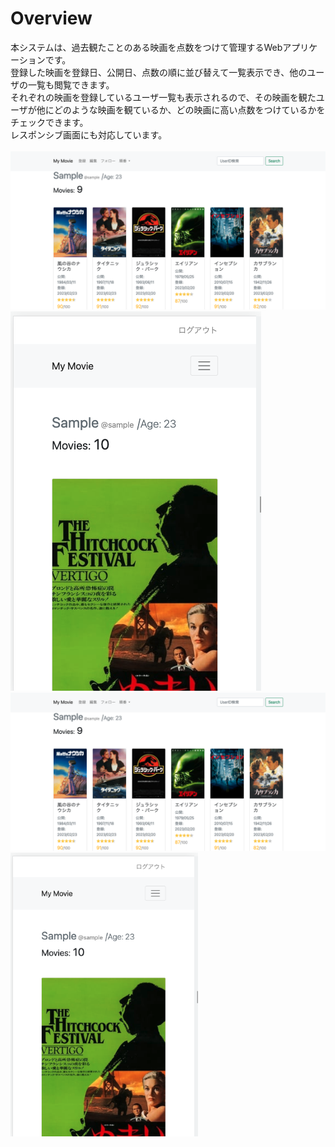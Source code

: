 # Overview
本システムは、過去観たことのある映画を点数をつけて管理するWebアプリケーションです。  
登録した映画を登録日、公開日、点数の順に並び替えて一覧表示でき、他のユーザの一覧も閲覧できます。  
それぞれの映画を登録しているユーザ一覧も表示されるので、その映画を観たユーザが他にどのような映画を観ているか、どの映画に高い点数をつけているかをチェックできます。  
レスポンシブ画面にも対応しています。  
<br>
![映画リスト画像](./img/readme_movie_list.png)
<br>
![映画リスト(レスポンシブ)画像](./img/readme_movie_%20Responsive.png)
<br>
<img src="./img/readme_movie_list.png" width="1000">
<br>
<img src="./img/readme_movie_%20Responsive.png" width="300">